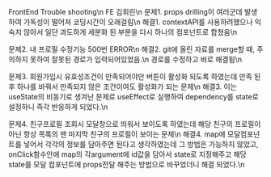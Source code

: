 FrontEnd Trouble shooting\n 
FE 김휘린\n 
문제1. props drilling이 여러군데 발생하여 가독성이 떨어져 코딩시간이 오래걸림\n 
해결1. contextAPI를 사용하려했으나 익숙치 않아서 일단 과도하게 세분화 된 부분을 다시 하나의 컴포넌트로 합쳤음\n 

문제2. 내 프로필 수정기능 500번 ERROR\n 
해결2. git에 올린 자료를 merge할 때, 주의하지 못하여 잘못된 경로가 입력되어있었음.\n  경로를 수정하고 바로 해결됨\n 

문제3. 회원가입시 유효성조건이 만족되어야만 버튼이 활성화 되도록 하였는데 만족 된 후 하나를 바꿔서 만족되지 않은 조건이여도 활성화가 되는 문제\n 
해결3. 이는 useState의 비동기로 생겨난 문제로 useEffect로 실행하여 dependency를 state로 설정하니 즉각 반응하게 되었다.\n 

문제4. 친구프로필 조회시 모달창으로 띄워서 보이도록 하였는데 해당 친구의 프로필이 아닌 항상 목록의 맨 마지막 친구의 프로필이 보이는 문제\n 
해결4. map에 모달컴포넌트를 넣어서 각각의 정보를 담아주면 된다고 생각하였는데 그 방법은 가능하지 않았고, onClick함수안에 map의 각argument에 id값을 담아서 state로 지정해주고 해당 state를 모달 컴포넌트에 props전달 해주는 방법으로 바꾸었더니 해결 되었다.\n 
